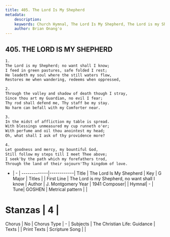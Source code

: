 ```yaml
---
title: 405. The Lord Is My Shepherd
metadata:
    description: 
    keywords: Church Hymnal, The Lord Is My Shepherd, The Lord is my Shepherd, no want shall I know, 
    author: Brian Onang'o
---
```



## 405. THE LORD IS MY SHEPHERD

```txt
1.
The Lord is my Shepherd; no want shall I know; 
I feed in green pastures, safe folded I rest; 
He leadeth my soul where the still waters flow, 
Restores me when wandering, redeems when oppressed, 

2.
Through the valley and shadow of death though I stray, 
Since thou art my Guardian, no evil I fear; 
Thy rod shall defend me, Thy staff be my stay. 
No harm can befall with my Comforter near. 

3.
In the midst of affliction my table is spread. 
With blessings unmeasured my cup runneth o'er; 
With perfume and oil thou anointest my head; 
Oh, what shall I ask of thy providence more? 

4.
Let goodness and mercy, my bountiful God, 
Still follow my steps till I meet Thee above; 
I seek'by the path which my forefathers trod, 
Through the land of their sojourn'Thy kingdom of love.
```

- |   -  |
-------------|------------|
Title | The Lord Is My Shepherd |
Key | G Major |
Titles |  |
First Line | The Lord is my Shepherd, no want shall I know |
Author | J. Montgomery
Year | 1941
Composer|  |
Hymnal|  - |
Tune| GOSHEN |
Metrical pattern | |
# Stanzas | 4 |
Chorus | No |
Chorus Type | - |
Subjects | The Christian Life: Guidance |
Texts |  |
Print Texts | 
Scripture Song |  |
  
